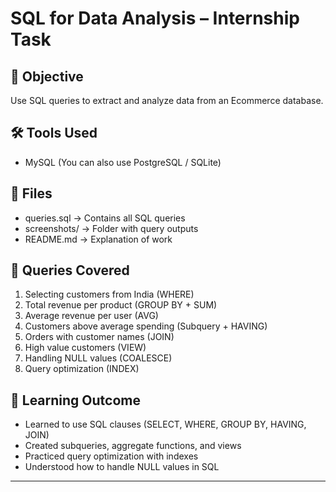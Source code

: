 # SQL for Data Analysis – Internship Task

## 📌 Objective
Use SQL queries to extract and analyze data from an Ecommerce database.

## 🛠 Tools Used
- MySQL (You can also use PostgreSQL / SQLite)

## 📂 Files
- queries.sql → Contains all SQL queries
- screenshots/ → Folder with query outputs
- README.md → Explanation of work

## 🧾 Queries Covered
1. Selecting customers from India (WHERE)
2. Total revenue per product (GROUP BY + SUM)
3. Average revenue per user (AVG)
4. Customers above average spending (Subquery + HAVING)
5. Orders with customer names (JOIN)
6. High value customers (VIEW)
7. Handling NULL values (COALESCE)
8. Query optimization (INDEX)

## 🎯 Learning Outcome
- Learned to use SQL clauses (SELECT, WHERE, GROUP BY, HAVING, JOIN)
- Created subqueries, aggregate functions, and views
- Practiced query optimization with indexes
- Understood how to handle NULL values in SQL

---